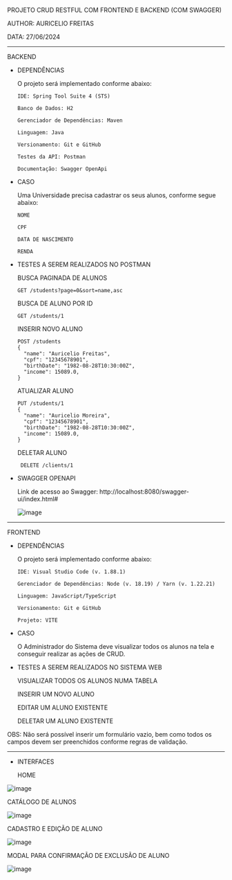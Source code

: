 PROJETO CRUD RESTFUL COM FRONTEND E BACKEND (COM SWAGGER)

AUTHOR: AURICELIO FREITAS

DATA: 27/06/2024

-----------------------------------------------------------
BACKEND

- DEPENDÊNCIAS 

    O projeto será implementado conforme abaixo: 
    
      IDE: Spring Tool Suite 4 (STS)

      Banco de Dados: H2

      Gerenciador de Dependências: Maven

      Linguagem: Java

      Versionamento: Git e GitHub

      Testes da API: Postman

      Documentação: Swagger OpenApi



- CASO

    Uma Universidade precisa cadastrar os seus alunos, conforme segue abaixo:
  
      NOME
  
      CPF
  
      DATA DE NASCIMENTO
  
      RENDA 


- TESTES A SEREM REALIZADOS NO POSTMAN

    BUSCA PAGINADA DE ALUNOS
    
      GET /students?page=0&sort=name,asc
    
    BUSCA DE ALUNO POR ID
    
      GET /students/1
    
    INSERIR NOVO ALUNO
    
      POST /students
      {
        "name": "Auricelio Freitas",
        "cpf": "12345678901",
        "birthDate": "1982-08-28T10:30:00Z",
        "income": 15089.0,
      }
  
    ATUALIZAR ALUNO
    
      PUT /students/1
      {
        "name": "Auricelio Moreira",
        "cpf": "12345678901",
        "birthDate": "1982-08-28T10:30:00Z",
        "income": 15089.0,
      }
  
    DELETAR ALUNO
    
       DELETE /clients/1


- SWAGGER OPENAPI

  Link de acesso ao Swagger: http://localhost:8080/swagger-ui/index.html#

    ![image](https://github.com/auriceliof/unifametro-afdpw-CRUD/assets/4201131/212eb08a-9600-4aa7-81e2-1c2d796a9ea7)

  
-----------------------------------------------------------
FRONTEND

- DEPENDÊNCIAS 

    O projeto será implementado conforme abaixo: 
    
      IDE: Visual Studio Code (v. 1.88.1)
      
      Gerenciador de Dependências: Node (v. 18.19) / Yarn (v. 1.22.21)

      Linguagem: JavaScript/TypeScript

      Versionamento: Git e GitHub

      Projeto: VITE



- CASO

    O Administrador do Sistema deve visualizar todos os alunos na tela e conseguir realizar as ações de CRUD.

  
  
- TESTES A SEREM REALIZADOS NO SISTEMA WEB

  VISUALIZAR TODOS OS ALUNOS NUMA TABELA 
    
  INSERIR UM NOVO ALUNO

  EDITAR UM ALUNO EXISTENTE

  DELETAR UM ALUNO EXISTENTE

OBS: Não será possível inserir um formulário vazio, bem como todos os campos devem ser preenchidos conforme regras de validação.

  
-----------------------------------------------------------
- INTERFACES

  HOME

![image](https://github.com/user-attachments/assets/2bba479c-86d7-49df-94aa-fce8c8220500)




  CATÁLOGO DE ALUNOS

![image](https://github.com/user-attachments/assets/73501ef8-a3f1-44f9-90c1-e48116cd6b15)




  CADASTRO E EDIÇÃO DE ALUNO

![image](https://github.com/user-attachments/assets/6facdb97-618f-46c6-8f74-ba88367e6ff7)



MODAL PARA CONFIRMAÇÃO DE EXCLUSÃO DE ALUNO

![image](https://github.com/user-attachments/assets/43cdd911-14e7-446a-b4f2-4c4180511de4)



    
